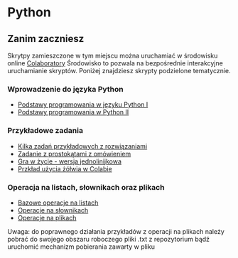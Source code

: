 # Python

## Zanim zaczniesz
Skrytpy zamieszczone w tym miejscu można uruchamiać w środowisku online [Colaboratory](https://colab.research.google.com) Środowisko to pozwala na bezpośrednie interakcyjne uruchamianie skryptów. Poniżej znajdziesz skrypty podzielone tematycznie.


### Wprowadzenie do języka Python
* [Podstawy programowania w języku Python I](https://colab.research.google.com/github/rroszczyk/Python/blob/master/Podstawy_programowania_w_Python.ipynb)
* [Podstawy programowania w Python II](https://colab.research.google.com/github/rroszczyk/Python/blob/master/Podstawy_programowania_w_Python_dodatkowe.ipynb)

### Przykładowe zadania
* [Kilka zadań przykładowych z rozwiązaniami](https://colab.research.google.com/github/rroszczyk/Python/blob/master/Przyk%C5%82adowe_zadania.ipynb)
* [Zadanie z prostokątami z omówieniem](https://colab.research.google.com/github/rroszczyk/Python/blob/master/Zadanie_z_prostok%C4%85tami.ipynb)
* [Gra w życie - wersja jednolinijkowa](https://colab.research.google.com/github/rroszczyk/Python/blob/master/Zycie.ipynb)
* [Przkład użycia żółwia w Colabie](https://colab.research.google.com/github/rroszczyk/Python/blob/master/Zolw.ipynb)

### Operacja na listach, słownikach oraz plikach
* [Bazowe operacje na listach](https://colab.research.google.com/github/rroszczyk/Python/blob/master/podstawowe_operacje_na_listach.ipynb)
* [Operacje na słownikach](https://colab.research.google.com/github/rroszczyk/Python/blob/master/podstawowe_operacje_na_slownikach.ipynb)
* [Operacje na plikach](https://colab.research.google.com/github/rroszczyk/Python/blob/master/operacje_na_plikach.ipynb)

Uwaga: do poprawnego działania przykładów z operacji na plikach należy pobrać do swojego obszaru roboczego pliki .txt z repozytorium bądź uruchomić mechanizm pobierania zawarty w pliku
